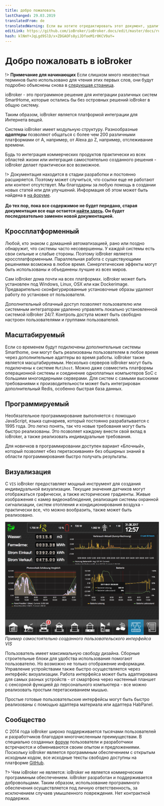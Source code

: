 ```yaml
---
title: добро пожаловать
lastChanged: 29.03.2019
translatedFrom: de
translatedWarning: Если вы хотите отредактировать этот документ, удалите поле «translationFrom», в противном случае этот документ будет снова автоматически переведен
editLink: https://github.com/ioBroker/ioBroker.docs/edit/master/docs/ru/README.md
hash: klNmY+JqLgd9SlD/x+ZDGAOFs8yiJDfoeM1r0KCV9aY=
---
```

# Добро пожаловать в ioBroker
!> **Примечание для начинающих** Если слишком много неизвестных терминов было использовано для чтения этих первых слов, они будут подробно объяснены снова в [следующая страница](./basics/README.md).

ioBroker - это программное решение для интеграции различных систем SmartHome, которые остались бы без островных решений ioBroker в общую систему.

Таким образом, ioBroker является платформой интеграции для Интернета вещей.

Система ioBroker имеет модульную структуру. Разнообразные ***адаптеры*** позволяют общаться с более чем 200 различными платформами от A, например, от Alexa до Z, например, отслеживание времени.

Будь то интеграция коммерческих продуктов практически из всех областей жизни или интеграция самостоятельно созданного решения - ioBroker делает практически все возможное.

!> Документация находится в стадии разработки и постоянно расширяется. Поэтому может случиться, что ссылки еще не работают или контент отсутствует. Мы благодарны за любую помощь в создании новых статей или для улучшений. Информация об этом может быть найдена в [на форуме](https://forum.iobroker.net). <br><br> **До тех пор, пока все содержимое не будет передано, старая документация все еще остается [найти здесь](https://www.iobroker.net/docu/). Он будет последовательно заменен новой документацией.**

## Кроссплатформенный
Любой, кто знаком с домашней автоматизацией, рано или поздно обнаружит, что системы часто несовершенны. У каждой системы есть свои сильные и слабые стороны. Поэтому ioBroker является кроссплатформенным. Параллельная работа с существующими решениями возможна в любое время. Синергетические эффекты могут быть использованы и объединены лучшие из всех миров.

Сам ioBroker дома почти на всех платформах. ioBroker может быть установлен под Windows, Linux, OSX или как Dockerimage.
Предварительно сконфигурированные установочные образы удаляют работу по установке от пользователя.

Дополнительный облачный доступ позволяет пользователю или системным интеграторам удаленно управлять локально установленной системой ioBroker 24/7. Контроль доступа может быть свободно настроен пользователями и группами пользователей.

## Масштабируемый
Если со временем будут подключены дополнительные системы Smarthome, они могут быть реализованы пользователем в любое время через дополнительные адаптеры во время работы. ioBroker также является масштабируемым.
Несколько серверов ioBroker могут быть подключены к системе `Mutihost`.
Можно даже совместить платформы операционной системы и соединение одноплатных компьютеров SoC с большими многоядерными серверами.
Для систем с самыми высокими требованиями к производительности может быть интегрирован дополнительный Redis, особенно быстрая база данных.

## Программируемый
Необязательное программирование выполняется с помощью JavaScript, языка сценариев, который постоянно разрабатывается с 1995 года. Это легко понять, так что новые требования могут быть быстро реализованы. Это позволяет каждому внести свой вклад в ioBroker, а также реализовать индивидуальные требования.

Для новичков в программировании доступен вариант «Блочный», который позволяет «без перетаскивания» без обширных знаний в области программирования быстро получать результаты.

## Визуализация
С `VIS` ioBroker предоставляет мощный инструмент для создания индивидуальной визуализации. Текущие значения датчиков могут отображаться графически, а также исторические градиенты. Живые изображения с камер видеонаблюдения, реализация системы охранной сигнализации, систем отопления и кондиционирования воздуха - практически все, что можно вообразить, также может быть реализовано.

![VIS](../de/media/vis2.png) *Пример самостоятельно созданного пользовательского интерфейса VIS*

Пользователь имеет максимальную свободу дизайна. Сборные строительные блоки для удобства использования помогают пользователю. Но возможно не только отображение информации. Управление устройствами также быстро осуществляется через интерфейс визуализации. Работа интерфейса может быть адаптирована для самых разных устройств - от смартфона через настенный планшет с сенсорной функцией до персонального компьютера - все можно реализовать простым перетаскиванием мышью.

Простые готовые пользовательские интерфейсы могут быть быстро реализованы с помощью адаптера материала или адаптера HabPanel.

## Сообщество
С 2014 года ioBroker широко поддерживается тысячами пользователей и разработчиков благодаря многочисленным преимуществам. В специально созданных [форум](https://forum.iobroker.net) пользователи и разработчики встречаются и обмениваются своим опытом и предложениями. Поскольку ioBroker является программным обеспечением с открытым исходным кодом, все исходные тексты свободно доступны на платформе [GitHub](https://github.com/ioBroker).

?> Чем ioBroker не является: ioBroker не является коммерческим программным обеспечением. ioBroker разработан и поддерживается добровольцами. Таким образом, использование программного обеспечения осуществляется под личную ответственность, за исключением случаев умышленного повреждения.
Нет контрактной поддержки.

[im Forum]: https://forum.iobroker.net/viewtopic.php?f=8&t=16933